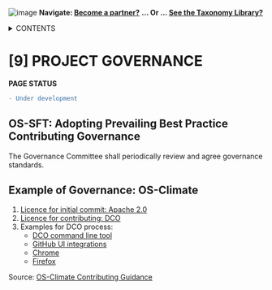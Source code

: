 ![image](https://user-images.githubusercontent.com/112073913/188821900-0c411acf-fbdd-4163-adc9-3ba4e2be78df.png)
**Navigate: [Become a partner?](https://github.com/OS-SFT/06-COLLABORATORS-PARTNERS)**
**... Or ... [See the Taxonomy Library?](https://github.com/orgs/OS-SFT/projects/2)**

<details><summary>CONTENTS</summary>
<p>

[0] [OS-SFT OVERVIEW](https://github.com/OS-SFT/0-OS-SFT-OVERVIEW)

- [0.1] [OS-SFT HISTORY](https://github.com/OS-SFT/0.1-OS-SFT-OVERVIEW-this-page-)

- [0.2] [TAXONOMIES, FINANCIAL LIFE ON EARTH & THE BIG GREEN SHORT](https://github.com/OS-SFT/0.2-TAXONOMIES-FINANCIAL-LIFE-ON-EARTH-AND-THE-BIG-GREEN-SHORT)

- [0.3] [INTRODUCTION TO OPEN-SOURCE](https://github.com/OS-SFT/0.3-INTRODUCTION-TO-OPEN-SOURCE)

[1] [TAXONOMY FILES](https://github.com/OS-SFT/Taxonomy-Mappings-Library/tree/main)

[2] [TAXONOMY TOOLS](https://github.com/OS-SFT/02-TAXONOMY-TOOLS)

[3] [TAXONOMY RESEARCH PAPERS](https://github.com/OS-SFT/03-TAXONOMY-RESEARCH-PAPERS)

[4] [TAXONOMY USE CASES](https://github.com/OS-SFT/04-TAXONOMY-USE-CASES)

[5] [TAXONOMY BACKLOG](https://github.com/OS-SFT/05-TAXONOMY-BACKLOG)

[6] [PARTNERS](https://github.com/OS-SFT/06-COLLABORATORS-PARTNERS)

[7] [NEWS](https://github.com/OS-SFT/07-NEWS)

[8] [KEY CONTACTS](https://github.com/OS-SFT/08-KEY-CONTACTS)

[9] [PROJECT GOVERNANCE](https://github.com/OS-SFT/09-PROJECT-GOVERNANCE)

[10] [INDEX AND GLOSSARY](https://github.com/OS-SFT/10-INDEX-AND-GLOSSARY)
</p>
</details>

# [9] PROJECT GOVERNANCE
**PAGE STATUS**
```diff
- Under development
```
## OS-SFT: Adopting Prevailing Best Practice Contributing Governance

The Governance Committee shall periodically review and agree governance standards.

## Example of Governance: OS-Climate

1. [Licence for initial commit: Apache 2.0](https://github.com/os-climate/OS-Climate-Community-Hub/blob/main/LICENSE)
2. [Licence for contributing: DCO](https://developercertificate.org/)
2. Examples for DCO process:
   - [DCO command line tool](https://github.com/coderanger/dco)
   - [GitHub UI integrations](https://github.com/scottrigby/dco-gh-ui)
   - [Chrome](https://chrome.google.com/webstore/detail/dco-github-ui/onhgmjhnaeipfgacbglaphlmllkpoijo)
   - [Firefox](https://addons.mozilla.org/en-US/firefox/addon/scott-rigby/?src=search)

Source: [OS-Climate Contributing Guidance](https://github.com/os-climate/OS-Climate-Community-Hub/blob/main/CONTRIBUTING.md)
